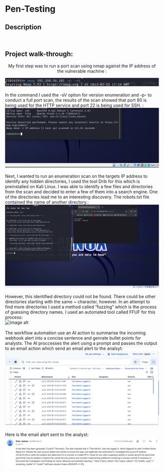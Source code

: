 # Pen-Testing
 <h2>Description</h2>

<br />

<h2>Project walk-through:</h2>

<p align="center">
My first step was to run a port scan using nmap against the IP address of the vulnerable machine : <br/>

![image alt](https://github.com/Samuel-James971/Pen-Testing/blob/main/1.png?raw=true)
<br />
<br />
In the command I used the -sV option for version enumeration and -p- to conduct a full port scan, the results of the scan showed that port 80 is being used for the HTTP service and port 22 is being used for SSH. :  <br/>
![image alt](https://github.com/Samuel-James971/Pen-Testing/blob/main/2.png?raw=true)
<br />
<br />
Next, I wanted to run an enumeration scan on the targets IP address to identify any hidden directories, I used the tool Drib for this which is preinstalled on Kali Linux. I was able to identify a few files and directories from the scan and decided to enter a few of them into a search engine. One of the directories lead me to an interesting discovery. The robots.txt file contained the name of another directory.: <br/>
![image alt](https://github.com/Samuel-James971/Pen-Testing/blob/main/3.png?raw=true)
<br />
<br />
However, this identified directory could not be found. There could be other directories starting with the same ~ character, however. In an attempt to find more directories I used a method called “fuzzing” which is the process of guessing directory names. I used an automated tool called FFUF for this process:   <br/>
![image alt]()
<br />
<br />
The workflow automation use an AI action to summarise the incoming webhook alert into a concise sentence and genrate bullet points for analysts. The AI proccesses the alert using a prompt and passes the output to an email action which send an email alert to the analsyt:  <br/>
![image alt](https://github.com/Samuel-James971/AI-Workflow-Automation/blob/main/Screenshot%202025-07-08%20161240.png?raw=true)
<br />
<br />
Here is the email alert sent to the analyst:  <br/>
![image alt](https://github.com/Samuel-James971/AI-Workflow-Automation/blob/main/Screenshot%202025-07-08%20161352.png?raw=true)
<br />
<br />


<!--
 ```diff
- text in red
+ text in green
! text in orange
# text in gray
@@ text in purple (and bold)@@
```
--!>

